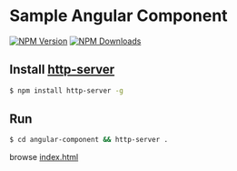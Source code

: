 # Sample Angular Component

[![NPM Version][npm-image]][npm-url]
[![NPM Downloads][downloads-image]][downloads-url]

## Install [http-server][]

```sh
$ npm install http-server -g
```

## Run

```sh
$ cd angular-component && http-server .
```

browse [index.html][]

[npm-image]: https://img.shields.io/npm/v/method-override.svg
[npm-url]: https://npmjs.org/package/method-override
[downloads-image]: https://img.shields.io/npm/dm/method-override.svg
[downloads-url]: https://npmjs.org/package/method-override
[http-server]: https://github.com/indexzero/http-server
[index.html]: http://localhost:8080/
